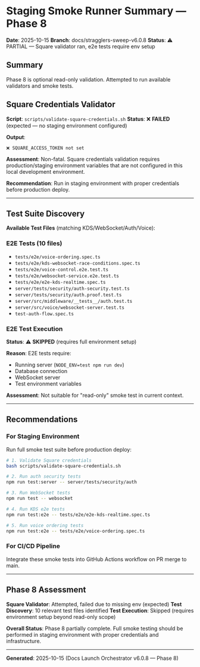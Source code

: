 # Staging Smoke Runner Summary — Phase 8

**Date**: 2025-10-15
**Branch**: docs/stragglers-sweep-v6.0.8
**Status**: ⚠️  PARTIAL — Square validator ran, e2e tests require env setup

## Summary

Phase 8 is optional read-only validation. Attempted to run available validators and smoke tests.

## Square Credentials Validator

**Script**: `scripts/validate-square-credentials.sh`
**Status**: ❌ **FAILED** (expected — no staging environment configured)

**Output**:
```
❌ SQUARE_ACCESS_TOKEN not set
```

**Assessment**: Non-fatal. Square credentials validation requires production/staging environment variables that are not configured in this local development environment.

**Recommendation**: Run in staging environment with proper credentials before production deploy.

---

## Test Suite Discovery

**Available Test Files** (matching KDS/WebSocket/Auth/Voice):

### E2E Tests (10 files)
- `tests/e2e/voice-ordering.spec.ts`
- `tests/e2e/kds-websocket-race-conditions.spec.ts`
- `tests/e2e/voice-control.e2e.test.ts`
- `tests/e2e/websocket-service.e2e.test.ts`
- `tests/e2e/e2e-kds-realtime.spec.ts`
- `server/tests/security/auth-security.test.ts`
- `server/tests/security/auth.proof.test.ts`
- `server/src/middleware/__tests__/auth.test.ts`
- `server/src/voice/websocket-server.test.ts`
- `test-auth-flow.spec.ts`

### E2E Test Execution

**Status**: ⚠️  **SKIPPED** (requires full environment setup)

**Reason**: E2E tests require:
- Running server (`NODE_ENV=test npm run dev`)
- Database connection
- WebSocket server
- Test environment variables

**Assessment**: Not suitable for "read-only" smoke test in current context.

---

## Recommendations

### For Staging Environment
Run full smoke test suite before production deploy:

```bash
# 1. Validate Square credentials
bash scripts/validate-square-credentials.sh

# 2. Run auth security tests
npm run test:server -- server/tests/security/auth

# 3. Run WebSocket tests
npm run test -- websocket

# 4. Run KDS e2e tests
npm run test:e2e -- tests/e2e/e2e-kds-realtime.spec.ts

# 5. Run voice ordering tests
npm run test:e2e -- tests/e2e/voice-ordering.spec.ts
```

### For CI/CD Pipeline
Integrate these smoke tests into GitHub Actions workflow on PR merge to main.

---

## Phase 8 Assessment

**Square Validator**: Attempted, failed due to missing env (expected)
**Test Discovery**: 10 relevant test files identified
**Test Execution**: Skipped (requires environment setup beyond read-only scope)

**Overall Status**: Phase 8 partially complete. Full smoke testing should be performed in staging environment with proper credentials and infrastructure.

---

**Generated**: 2025-10-15 (Docs Launch Orchestrator v6.0.8 — Phase 8)
